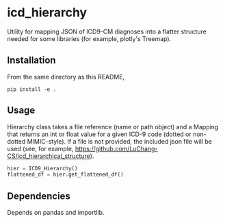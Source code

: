 # icd_hierarchy

Utility for mapping JSON of ICD9-CM diagnoses into a flatter structure needed for some libraries (for example, plotly's Treemap).

## Installation
From the same directory as this README,
```
pip install -e .
```

## Usage
Hierarchy class takes a file reference (name or path object) and a Mapping that returns an int or float value for a given ICD-9 code (dotted or non-dotted MIMIC-style). If a file is not provided, the included json file will be used (see, for example, https://github.com/LuChang-CS/icd_hierarchical_structure).
```python
hier = ICD9_Hierarchy()
flattened_df = hier.get_flattened_df()
```

## Dependencies
Depends on pandas and importlib.